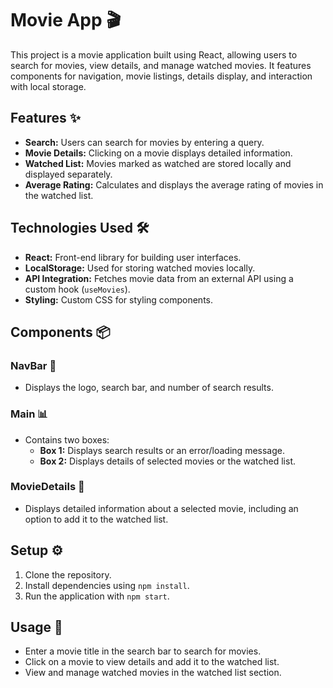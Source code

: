 # Movie App 🎬

This project is a movie application built using React, allowing users to search for movies, view details, and manage watched movies. It features components for navigation, movie listings, details display, and interaction with local storage.

## Features ✨

- **Search:** Users can search for movies by entering a query.
- **Movie Details:** Clicking on a movie displays detailed information.
- **Watched List:** Movies marked as watched are stored locally and displayed separately.
- **Average Rating:** Calculates and displays the average rating of movies in the watched list.

## Technologies Used 🛠️

- **React:** Front-end library for building user interfaces.
- **LocalStorage:** Used for storing watched movies locally.
- **API Integration:** Fetches movie data from an external API using a custom hook (`useMovies`).
- **Styling:** Custom CSS for styling components.

## Components 📦

### NavBar 🧭
- Displays the logo, search bar, and number of search results.
  
### Main 📊
- Contains two boxes:
  - **Box 1:** Displays search results or an error/loading message.
  - **Box 2:** Displays details of selected movies or the watched list.

### MovieDetails 🎥
- Displays detailed information about a selected movie, including an option to add it to the watched list.

## Setup ⚙️

1. Clone the repository.
2. Install dependencies using `npm install`.
3. Run the application with `npm start`.

## Usage 🚀

- Enter a movie title in the search bar to search for movies.
- Click on a movie to view details and add it to the watched list.
- View and manage watched movies in the watched list section.


